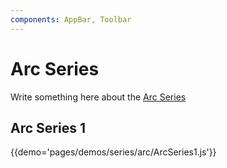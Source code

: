```yaml
---
components: AppBar, Toolbar
---
```


# Arc Series

Write something here about the [Arc  Series](https://material.io/guidelines/layout/structure.html#structure-app-bar)

## Arc Series 1

{{demo='pages/demos/series/arc/ArcSeries1.js'}}
